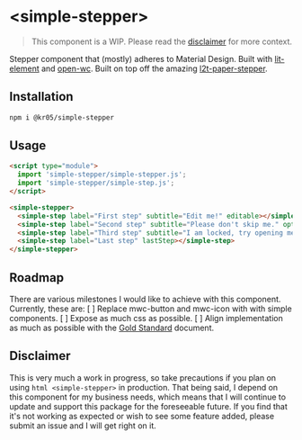 # \<simple-stepper>

> This component is a WIP. Please read the [disclaimer](#Disclaimer) for more context.

Stepper component that (mostly) adheres to Material Design. Built with [lit-element](https://lit-element.polymer-project.org/) and [open-wc](https://github.com/open-wc/open-wc). Built on top off the amazing [l2t-paper-stepper](https://github.com/Link2Twenty/l2t-paper-stepper).

## Installation
```bash
npm i @kr05/simple-stepper
```

## Usage
```html
<script type="module">
  import 'simple-stepper/simple-stepper.js';
  import 'simple-stepper/simple-step.js';
</script>

<simple-stepper>
  <simple-step label="First step" subtitle="Edit me!" editable></simple-step>
  <simple-step label="Second step" subtitle="Please don't skip me." optional></simple-step>
  <simple-step label="Third step" subtitle="I am locked, try opening me." locked></simple-step>
  <simple-step label="Last step" lastStep></simple-step>
</simple-stepper>
```

## Roadmap
There are various milestones I would like to achieve with this component. Currently, these are:
[ ] Replace mwc-button and mwc-icon with with simple components.
[ ] Expose as much css as possible.
[ ] Align implementation as much as possible with the [Gold Standard](https://github.com/webcomponents/gold-standard/wiki) document.

## Disclaimer
This is very much a work in progress, so take precautions if you plan on using ```html <simple-stepper>``` in production. That being said, I depend on this component for my business needs, which means that I will continue to update and support this package for the foreseeable future. If you find that it's not working as expected or wish to see some feature added, please submit an issue and I will get right on it.